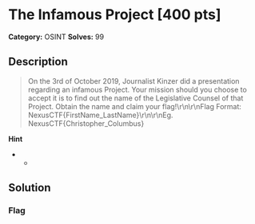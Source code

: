 # The Infamous Project [400 pts]

**Category:** OSINT
**Solves:** 99

## Description
>On the 3rd of October 2019, Journalist Kinzer did a presentation regarding an infamous Project. Your mission should you choose to accept it is to find out the name of the Legislative Counsel of that Project. Obtain the name and claim your flag!\r\n\r\nFlag Format: NexusCTF{FirstName_LastName}\r\n\r\nEg. NexusCTF{Christopher_Columbus}

**Hint**
* -

## Solution

### Flag

